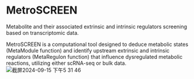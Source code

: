 # MetroSCREEN
Metabolite and their associated extrinsic and intrinsic regulators screening based on transcriptomic data. 

MetroSCREEN is a computational tool designed to deduce metabolic states (MetaModule function) and identify upstream extrinsic and intrinsic regulators (MetaRegulon function) that influence dysregulated metabolic reactions, utilizing either scRNA-seq or bulk data.
![截屏2024-09-15 下午5 31 46](https://github.com/user-attachments/assets/f2405183-677b-4f0e-97a7-0b6b39a656f4)
